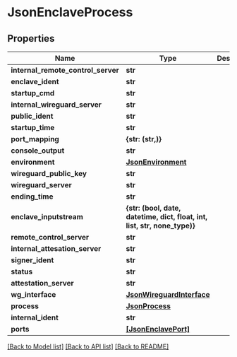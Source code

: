 # JsonEnclaveProcess


## Properties
Name | Type | Description | Notes
------------ | ------------- | ------------- | -------------
**internal_remote_control_server** | **str** |  | [optional] 
**enclave_ident** | **str** |  | [optional] 
**startup_cmd** | **str** |  | [optional] 
**internal_wireguard_server** | **str** |  | [optional] 
**public_ident** | **str** |  | [optional] 
**startup_time** | **str** |  | [optional] 
**port_mapping** | **{str: (str,)}** |  | [optional] 
**console_output** | **str** |  | [optional] 
**environment** | [**JsonEnvironment**](JsonEnvironment.md) |  | [optional] 
**wireguard_public_key** | **str** |  | [optional] 
**wireguard_server** | **str** |  | [optional] 
**ending_time** | **str** |  | [optional] 
**enclave_inputstream** | **{str: (bool, date, datetime, dict, float, int, list, str, none_type)}** |  | [optional] 
**remote_control_server** | **str** |  | [optional] 
**internal_attesation_server** | **str** |  | [optional] 
**signer_ident** | **str** |  | [optional] 
**status** | **str** |  | [optional] 
**attestation_server** | **str** |  | [optional] 
**wg_interface** | [**JsonWireguardInterface**](JsonWireguardInterface.md) |  | [optional] 
**process** | [**JsonProcess**](JsonProcess.md) |  | [optional] 
**internal_ident** | **str** |  | [optional] 
**ports** | [**[JsonEnclavePort]**](JsonEnclavePort.md) |  | [optional] 

[[Back to Model list]](../README.md#documentation-for-models) [[Back to API list]](../README.md#documentation-for-api-endpoints) [[Back to README]](../README.md)


